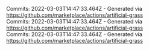 Commits: 2022-03-03T14:47:33.464Z - Generated via https://github.com/marketplace/actions/artificial-grass
<br>
Commits: 2022-03-03T14:47:33.464Z - Generated via https://github.com/marketplace/actions/artificial-grass
<br>
Commits: 2022-03-03T14:47:33.464Z - Generated via https://github.com/marketplace/actions/artificial-grass
<br>
